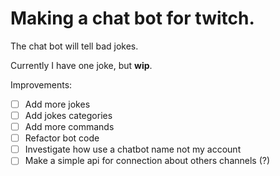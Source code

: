 # Making a chat bot for twitch.

The chat bot will tell bad jokes.

Currently I have one joke, but **wip**.

Improvements:
 - [ ] Add more jokes
 - [ ] Add jokes categories
 - [ ] Add more commands
 - [ ] Refactor bot code
 - [ ] Investigate how use a chatbot name not my account
 - [ ] Make a simple api for connection about others channels (?)